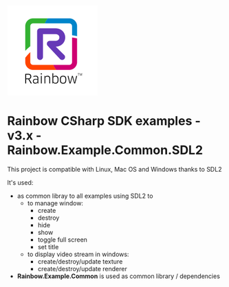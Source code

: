 ![Rainbow](../../logo_rainbow.png)
 
# Rainbow CSharp SDK examples - v3.x - Rainbow.Example.Common.SDL2


This project is compatible with Linux, Mac OS and Windows thanks to SDL2  

It's used:
- as common libray to all examples using SDL2 to
    - to manage window: 
        - create
        - destroy
        - hide
        - show
        - toggle full screen
        - set title 
    - to display video stream in windows: 
        - create/destroy/update texture
        - create/destroy/update renderer
- **Rainbow.Example.Common** is used as common library / dependencies

